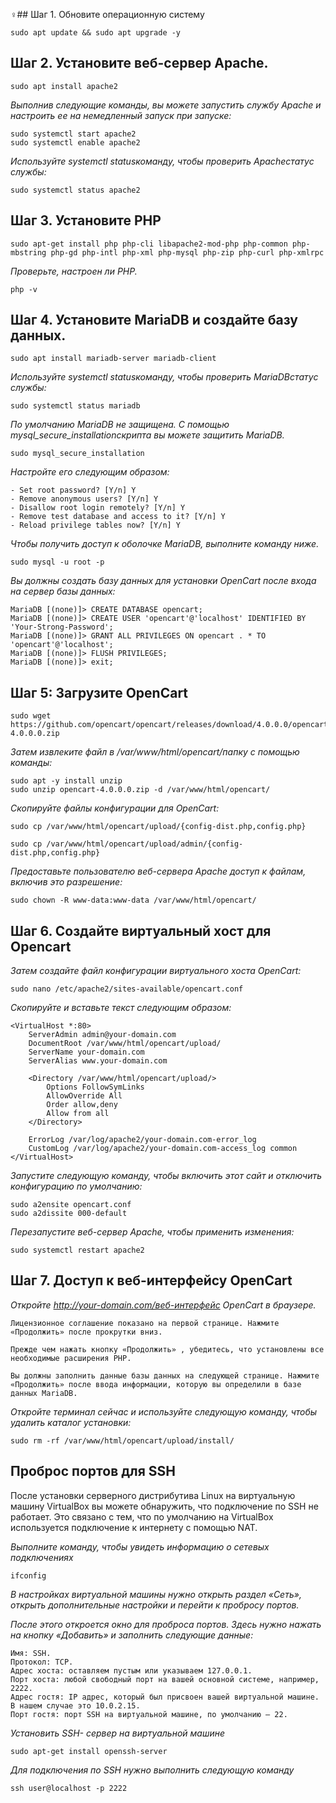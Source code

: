 ♀## Шаг 1. Обновите операционную систему
```commandline
sudo apt update && sudo apt upgrade -y
```

## Шаг 2. Установите веб-сервер Apache.
```commandline
sudo apt install apache2
```

*Выполнив следующие команды, вы можете запустить службу Apache и настроить ее на немедленный запуск при запуске:*
```commandline
sudo systemctl start apache2
sudo systemctl enable apache2
```

*Используйте systemctl statusкоманду, чтобы проверить Apacheстатус службы:*
```commandline
sudo systemctl status apache2
```

## Шаг 3. Установите PHP
```commandline
sudo apt-get install php php-cli libapache2-mod-php php-common php-mbstring php-gd php-intl php-xml php-mysql php-zip php-curl php-xmlrpc
```

*Проверьте, настроен ли PHP.*
```commandline
php -v
```

## Шаг 4. Установите MariaDB и создайте базу данных.
```commandline
sudo apt install mariadb-server mariadb-client
```

*Используйте systemctl statusкоманду, чтобы проверить MariaDBстатус службы:*
```commandline
sudo systemctl status mariadb
```

*По умолчанию MariaDB не защищена. С помощью mysql_secure_installationскрипта вы можете защитить MariaDB.*
```commandline
sudo mysql_secure_installation
```

*Настройте его следующим образом:*
```commandline
- Set root password? [Y/n] Y
- Remove anonymous users? [Y/n] Y
- Disallow root login remotely? [Y/n] Y
- Remove test database and access to it? [Y/n] Y
- Reload privilege tables now? [Y/n] Y
```

*Чтобы получить доступ к оболочке MariaDB, выполните команду ниже.*
```commandline
sudo mysql -u root -p
```

*Вы должны создать базу данных для установки OpenCart после входа на сервер базы данных:*
```commandline
MariaDB [(none)]> CREATE DATABASE opencart;
MariaDB [(none)]> CREATE USER 'opencart'@'localhost' IDENTIFIED BY 'Your-Strong-Password';
MariaDB [(none)]> GRANT ALL PRIVILEGES ON opencart . * TO 'opencart'@'localhost';
MariaDB [(none)]> FLUSH PRIVILEGES;
MariaDB [(none)]> exit;
```

## Шаг 5: Загрузите OpenCart
```commandline
sudo wget https://github.com/opencart/opencart/releases/download/4.0.0.0/opencart-4.0.0.0.zip
```

*Затем извлеките файл в /var/www/html/opencart/папку с помощью команды:*
```commandline
sudo apt -y install unzip 
sudo unzip opencart-4.0.0.0.zip -d /var/www/html/opencart/
```

*Скопируйте файлы конфигурации для OpenCart:*
```commandline
sudo cp /var/www/html/opencart/upload/{config-dist.php,config.php}

sudo cp /var/www/html/opencart/upload/admin/{config-dist.php,config.php}
```

*Предоставьте пользователю веб-сервера Apache доступ к файлам, включив это разрешение:*
```commandline
sudo chown -R www-data:www-data /var/www/html/opencart/
```

## Шаг 6. Создайте виртуальный хост для Opencart
*Затем создайте файл конфигурации виртуального хоста OpenCart:*
```commandline
sudo nano /etc/apache2/sites-available/opencart.conf
```

*Скопируйте и вставьте текст следующим образом:*
```commandline
<VirtualHost *:80>
    ServerAdmin admin@your-domain.com
    DocumentRoot /var/www/html/opencart/upload/
    ServerName your-domain.com
    ServerAlias www.your-domain.com

    <Directory /var/www/html/opencart/upload/>
        Options FollowSymLinks
        AllowOverride All
        Order allow,deny
        Allow from all
    </Directory>

    ErrorLog /var/log/apache2/your-domain.com-error_log
    CustomLog /var/log/apache2/your-domain.com-access_log common
</VirtualHost>
```

*Запустите следующую команду, чтобы включить этот сайт и отключить конфигурацию по умолчанию:*
```commandline
sudo a2ensite opencart.conf
sudo a2dissite 000-default
```

*Перезапустите веб-сервер Apache, чтобы применить изменения:*
```commandline
sudo systemctl restart apache2
```

## Шаг 7. Доступ к веб-интерфейсу OpenCart
*Откройте http://your-domain.com/веб-интерфейс OpenCart в браузере.*
```text
Лицензионное соглашение показано на первой странице. Нажмите «Продолжить» после прокрутки вниз.
```

```text
Прежде чем нажать кнопку «Продолжить» , убедитесь, что установлены все необходимые расширения PHP.
```

```text
Вы должны заполнить данные базы данных на следующей странице. Нажмите «Продолжить» после ввода информации, которую вы определили в базе данных MariaDB.
```

*Откройте терминал сейчас и используйте следующую команду, чтобы удалить каталог установки:*
```commandline
sudo rm -rf /var/www/html/opencart/upload/install/
```

## Проброс портов для SSH
После установки серверного дистрибутива Linux на виртуальную машину VirtualBox вы можете обнаружить, что подключение по SSH не работает. Это связано с тем, что по умолчанию на VirtualBox используется подключение к интернету с помощью NAT.

*Выполните команду, чтобы увидеть информацию о сетевых подключениях*
```commandline
ifconfig
```

*В настройках виртуальной машины нужно открыть раздел «Сеть», открыть дополнительные настройки и перейти к пробросу портов.*

*После этого откроется окно для проброса портов. Здесь нужно нажать на кнопку «Добавить» и заполнить следующие данные:*
```text
Имя: SSH.
Протокол: TCP.
Адрес хоста: оставляем пустым или указываем 127.0.0.1.
Порт хоста: любой свободный порт на вашей основной системе, например, 2222.
Адрес гостя: IP адрес, который был присвоен вашей виртуальной машине. В нашем случае это 10.0.2.15.
Порт гостя: порт SSH на виртуальной машине, по умолчанию – 22.
```

*Установить SSH- сервер на виртуальной машине*
```commandline
sudo apt-get install openssh-server
```

*Для подключения по SSH нужно выполнить следующую команду*
```commandline
ssh user@localhost -p 2222
```